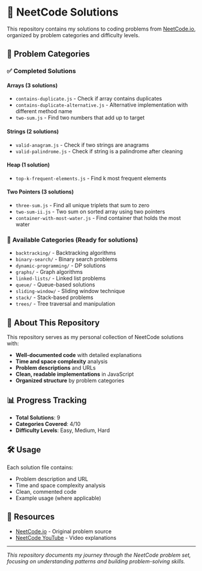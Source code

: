 # 🚀 NeetCode Solutions

This repository contains my solutions to coding problems from [NeetCode.io](https://neetcode.io/), organized by problem categories and difficulty levels.

## 📁 **Problem Categories**

### ✅ **Completed Solutions**

#### **Arrays** (3 solutions)
- `contains-duplicate.js` - Check if array contains duplicates
- `contains-duplicate-alternative.js` - Alternative implementation with different method name
- `two-sum.js` - Find two numbers that add up to target

#### **Strings** (2 solutions)
- `valid-anagram.js` - Check if two strings are anagrams
- `valid-palindrome.js` - Check if string is a palindrome after cleaning

#### **Heap** (1 solution)
- `top-k-frequent-elements.js` - Find k most frequent elements

#### **Two Pointers** (3 solutions)
- `three-sum.js` - Find all unique triplets that sum to zero
- `two-sum-ii.js` - Two sum on sorted array using two pointers
- `container-with-most-water.js` - Find container that holds the most water

### 📂 **Available Categories** (Ready for solutions)
- `backtracking/` - Backtracking algorithms
- `binary-search/` - Binary search problems
- `dynamic-programming/` - DP solutions
- `graphs/` - Graph algorithms
- `linked-lists/` - Linked list problems
- `queue/` - Queue-based solutions
- `sliding-window/` - Sliding window technique
- `stack/` - Stack-based problems
- `trees/` - Tree traversal and manipulation

## 🎯 **About This Repository**

This repository serves as my personal collection of NeetCode solutions with:
- **Well-documented code** with detailed explanations
- **Time and space complexity** analysis
- **Problem descriptions** and URLs
- **Clean, readable implementations** in JavaScript
- **Organized structure** by problem categories

## 📊 **Progress Tracking**

- **Total Solutions**: 9
- **Categories Covered**: 4/10
- **Difficulty Levels**: Easy, Medium, Hard

## 🛠️ **Usage**

Each solution file contains:
- Problem description and URL
- Time and space complexity analysis
- Clean, commented code
- Example usage (where applicable)

## 🔗 **Resources**

- [NeetCode.io](https://neetcode.io/) - Original problem source
- [NeetCode YouTube](https://www.youtube.com/c/NeetCode) - Video explanations

---

*This repository documents my journey through the NeetCode problem set, focusing on understanding patterns and building problem-solving skills.*
